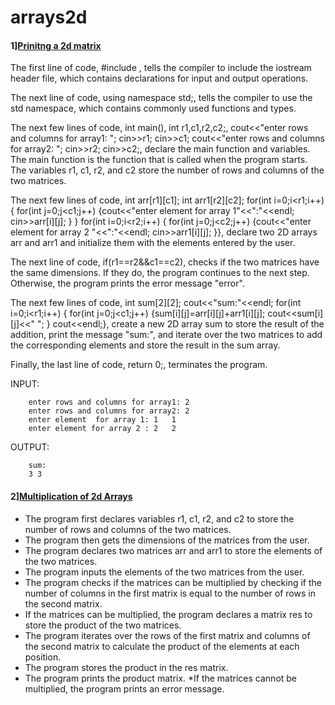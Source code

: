 # arrays2d

#### 1][Prinitng a 2d matrix](inputandprint2dmatrix.cpp)
The first line of code, #include <iostream>, tells the compiler to include the iostream header file, which contains declarations for input and output operations.

The next line of code, using namespace std;, tells the compiler to use the std namespace, which contains commonly used functions and types.

The next few lines of code, int main(), int r1,c1,r2,c2;, cout<<"enter rows and columns for array1: "; cin>>r1; cin>>c1; cout<<"enter rows and columns for array2: "; cin>>r2; cin>>c2;, declare the main function and variables. The main function is the function that is called when the program starts. The variables r1, c1, r2, and c2 store the number of rows and columns of the two matrices.

The next few lines of code, int arr[r1][c1]; int arr1[r2][c2]; for(int i=0;i<r1;i++) { for(int j=0;j<c1;j++) {cout<<"enter element for array 1"<<":"<<endl; cin>>arr[i][j]; } } for(int i=0;i<r2;i++) { for(int j=0;j<c2;j++) {cout<<"enter element for array 2 "<<":"<<endl; cin>>arr1[i][j]; }}, declare two 2D arrays arr and arr1 and initialize them with the elements entered by the user.

The next line of code, if(r1==r2&&c1==c2), checks if the two matrices have the same dimensions. If they do, the program continues to the next step. Otherwise, the program prints the error message "error".

The next few lines of code, int sum[2][2]; cout<<"sum:"<<endl; for(int i=0;i<r1;i++) { for(int j=0;j<c1;j++) {sum[i][j]=arr[i][j]+arr1[i][j]; cout<<sum[i][j]<<" "; } cout<<endl;}, create a new 2D array sum to store the result of the addition, print the message "sum:", and iterate over the two matrices to add the corresponding elements and store the result in the sum array.

Finally, the last line of code, return 0;, terminates the program.

INPUT:

        enter rows and columns for array1: 2
        enter rows and columns for array2: 2
        enter element  for array 1: 1   1
        enter element for array 2 : 2   2
        

OUTPUT:

        sum:
        3 3
#### 2][Multiplication of 2d Arrays](mulofarrasy2d.cpp)

* The program first declares variables r1, c1, r2, and c2 to store the number of rows and columns of the two matrices.
* The program then gets the dimensions of the matrices from the user.
* The program declares two matrices arr and arr1 to store the elements of the two matrices.
* The program inputs the elements of the two matrices from the user.
* The program checks if the matrices can be multiplied by checking if the number of columns in the first matrix is equal to the number of rows in the second matrix.
* If the matrices can be multiplied, the program declares a matrix res to store the product of the two matrices.
* The program iterates over the rows of the first matrix and columns of the second matrix to calculate the product of the elements at each position.
* The program stores the product in the res matrix.
* The program prints the product matrix.
*If the matrices cannot be multiplied, the program prints an error message.
